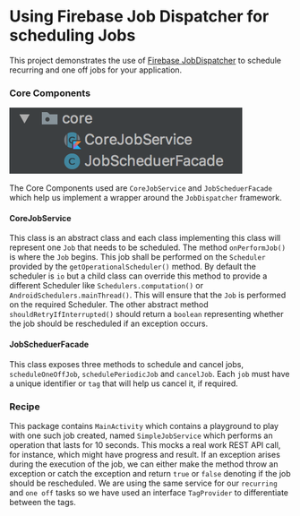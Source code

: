 # Using Firebase Job Dispatcher for scheduling Jobs

This project demonstrates the use of [Firebase JobDispatcher](https://github.com/firebase/firebase-jobdispatcher-android "Firebase Job Scheduler Github page") to schedule recurring and one off jobs for your application. 

### Core Components

![alt text](https://raw.githubusercontent.com/Pinaki93/jobdispatcher-wrapper-framework/master/img/ss_core.png "Core Components")

The Core Components used are `CoreJobService` and `JobScheduerFacade` which help us implement a wrapper around the `JobDispatcher` framework.

#### CoreJobService
This class is an abstract class and each class implementing this class will represent one `Job` that needs to be scheduled. The method `onPerformJob()` is where the `Job` begins. This job shall be performed on the `Scheduler` provided by the `getOperationalScheduler()` method. By default the scheduler is `io` but a child class can override this method to provide a different Scheduler like `Schedulers.computation()` or `AndroidSchedulers.mainThread()`. This will ensure that the `Job` is performed on the required Scheduler. The other abstract method `shouldRetryIfInterrupted()` should return a `boolean` representing whether the job should be rescheduled if an exception occurs. 

#### JobScheduerFacade

This class exposes three methods to schedule and cancel jobs, `scheduleOneOffJob`, `schedulePeriodicJob` and `cancelJob`. Each `job` must have a unique identifier or `tag` that will help us cancel it, if required.

### Recipe

This package contains `MainActivity` which contains a playground to play with one such job created, named `SimpleJobService` which performs an operation that lasts for 10 seconds. This mocks a real work REST API call, for instance, which might have progress and result. If an exception arises during the execution of the job, we can either make the method throw an exception or catch the exception and return `true` or `false` denoting if the job should be rescheduled. We are using the same service for our `recurring` and `one off` tasks so we have used an interface `TagProvider` to differentiate between the tags.